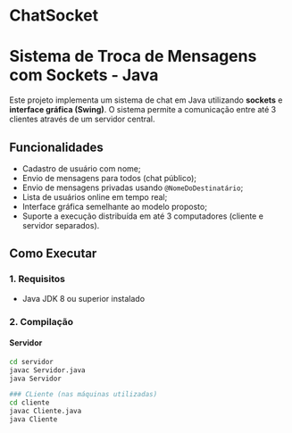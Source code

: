 # ChatSocket
# Sistema de Troca de Mensagens com Sockets - Java

Este projeto implementa um sistema de chat em Java utilizando **sockets** e **interface gráfica (Swing)**. O sistema permite a comunicação entre até 3 clientes através de um servidor central.

## Funcionalidades

- Cadastro de usuário com nome;
- Envio de mensagens para todos (chat público);
- Envio de mensagens privadas usando `@NomeDoDestinatário`;
- Lista de usuários online em tempo real;
- Interface gráfica semelhante ao modelo proposto;
- Suporte a execução distribuída em até 3 computadores (cliente e servidor separados).

## Como Executar

### 1. Requisitos
- Java JDK 8 ou superior instalado

### 2. Compilação

#### Servidor
```bash
cd servidor
javac Servidor.java
java Servidor

### CLiente (nas máquinas utilizadas)
cd cliente
javac Cliente.java
java Cliente
